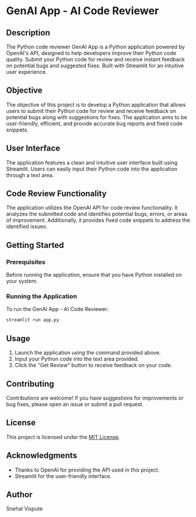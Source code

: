 # GenAI App - AI Code Reviewer

## Description
The Python code reviewer GenAI App is a Python application powered by OpenAI's API, designed to help developers improve their Python code quality. Submit your Python code for review and receive instant feedback on potential bugs and suggested fixes. Built with Streamlit for an intuitive user experience.


## Objective

The objective of this project is to develop a Python application that allows users to submit their Python code for review and receive feedback on potential bugs along with suggestions for fixes. The application aims to be user-friendly, efficient, and provide accurate bug reports and fixed code snippets.

## User Interface

The application features a clean and intuitive user interface built using Streamlit. Users can easily input their Python code into the application through a text area.

## Code Review Functionality

The application utilizes the OpenAI API for code review functionality. It analyzes the submitted code and identifies potential bugs, errors, or areas of improvement. Additionally, it provides fixed code snippets to address the identified issues.

## Getting Started

### Prerequisites

Before running the application, ensure that you have Python installed on your system.


### Running the Application

To run the GenAI App - AI Code Reviewer:

```bash
streamlit run app.py
```

## Usage

1. Launch the application using the command provided above.
2. Input your Python code into the text area provided.
3. Click the "Get Review" button to receive feedback on your code.

## Contributing

Contributions are welcome! If you have suggestions for improvements or bug fixes, please open an issue or submit a pull request.

## License

This project is licensed under the [MIT License](LICENSE).

## Acknowledgments

- Thanks to OpenAI for providing the API used in this project.
- Streamlit for the user-friendly interface.

## Author
Snehal Vispute
